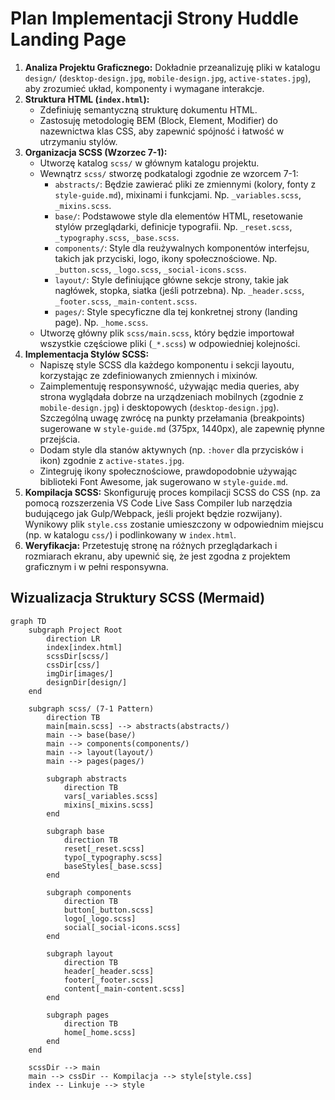 # Plan Implementacji Strony Huddle Landing Page

1.  **Analiza Projektu Graficznego:** Dokładnie przeanalizuję pliki w katalogu `design/` (`desktop-design.jpg`, `mobile-design.jpg`, `active-states.jpg`), aby zrozumieć układ, komponenty i wymagane interakcje.
2.  **Struktura HTML (`index.html`):**
    - Zdefiniuję semantyczną strukturę dokumentu HTML.
    - Zastosuję metodologię BEM (Block, Element, Modifier) do nazewnictwa klas CSS, aby zapewnić spójność i łatwość w utrzymaniu stylów.
3.  **Organizacja SCSS (Wzorzec 7-1):**
    - Utworzę katalog `scss/` w głównym katalogu projektu.
    - Wewnątrz `scss/` stworzę podkatalogi zgodnie ze wzorcem 7-1:
      - `abstracts/`: Będzie zawierać pliki ze zmiennymi (kolory, fonty z `style-guide.md`), mixinami i funkcjami. Np. `_variables.scss`, `_mixins.scss`.
      - `base/`: Podstawowe style dla elementów HTML, resetowanie stylów przeglądarki, definicje typografii. Np. `_reset.scss`, `_typography.scss`, `_base.scss`.
      - `components/`: Style dla reużywalnych komponentów interfejsu, takich jak przyciski, logo, ikony społecznościowe. Np. `_button.scss`, `_logo.scss`, `_social-icons.scss`.
      - `layout/`: Style definiujące główne sekcje strony, takie jak nagłówek, stopka, siatka (jeśli potrzebna). Np. `_header.scss`, `_footer.scss`, `_main-content.scss`.
      - `pages/`: Style specyficzne dla tej konkretnej strony (landing page). Np. `_home.scss`.
    - Utworzę główny plik `scss/main.scss`, który będzie importował wszystkie częściowe pliki (`_*.scss`) w odpowiedniej kolejności.
4.  **Implementacja Stylów SCSS:**
    - Napiszę style SCSS dla każdego komponentu i sekcji layoutu, korzystając ze zdefiniowanych zmiennych i mixinów.
    - Zaimplementuję responsywność, używając media queries, aby strona wyglądała dobrze na urządzeniach mobilnych (zgodnie z `mobile-design.jpg`) i desktopowych (`desktop-design.jpg`). Szczególną uwagę zwrócę na punkty przełamania (breakpoints) sugerowane w `style-guide.md` (375px, 1440px), ale zapewnię płynne przejścia.
    - Dodam style dla stanów aktywnych (np. `:hover` dla przycisków i ikon) zgodnie z `active-states.jpg`.
    - Zintegruję ikony społecznościowe, prawdopodobnie używając biblioteki Font Awesome, jak sugerowano w `style-guide.md`.
5.  **Kompilacja SCSS:** Skonfiguruję proces kompilacji SCSS do CSS (np. za pomocą rozszerzenia VS Code Live Sass Compiler lub narzędzia budującego jak Gulp/Webpack, jeśli projekt będzie rozwijany). Wynikowy plik `style.css` zostanie umieszczony w odpowiednim miejscu (np. w katalogu `css/`) i podlinkowany w `index.html`.
6.  **Weryfikacja:** Przetestuję stronę na różnych przeglądarkach i rozmiarach ekranu, aby upewnić się, że jest zgodna z projektem graficznym i w pełni responsywna.

## Wizualizacja Struktury SCSS (Mermaid)

```mermaid
graph TD
    subgraph Project Root
        direction LR
        index[index.html]
        scssDir[scss/]
        cssDir[css/]
        imgDir[images/]
        designDir[design/]
    end

    subgraph scss/ (7-1 Pattern)
        direction TB
        main[main.scss] --> abstracts(abstracts/)
        main --> base(base/)
        main --> components(components/)
        main --> layout(layout/)
        main --> pages(pages/)

        subgraph abstracts
            direction TB
            vars[_variables.scss]
            mixins[_mixins.scss]
        end

        subgraph base
            direction TB
            reset[_reset.scss]
            typo[_typography.scss]
            baseStyles[_base.scss]
        end

        subgraph components
            direction TB
            button[_button.scss]
            logo[_logo.scss]
            social[_social-icons.scss]
        end

        subgraph layout
            direction TB
            header[_header.scss]
            footer[_footer.scss]
            content[_main-content.scss]
        end

        subgraph pages
            direction TB
            home[_home.scss]
        end
    end

    scssDir --> main
    main --> cssDir -- Kompilacja --> style[style.css]
    index -- Linkuje --> style
```
